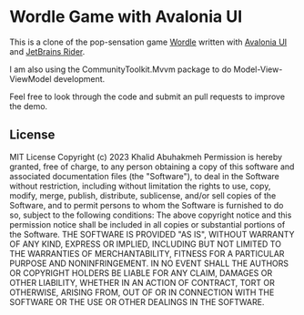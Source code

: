 # Wordle Game with Avalonia UI

This is a clone of the pop-sensation game [Wordle](https://www.nytimes.com/games/wordle/index.html) written with [Avalonia UI](https://docs.avaloniaui.net/) and [JetBrains Rider](https://jetbrains.com/rider).

I am also using the CommunityToolkit.Mvvm package to do Model-View-ViewModel development.

Feel free to look through the code and submit an pull requests to improve the demo.

## License

MIT License
Copyright (c) 2023 Khalid Abuhakmeh
Permission is hereby granted, free of charge, to any person obtaining a copy
of this software and associated documentation files (the "Software"), to deal
in the Software without restriction, including without limitation the rights
to use, copy, modify, merge, publish, distribute, sublicense, and/or sell
copies of the Software, and to permit persons to whom the Software is
furnished to do so, subject to the following conditions:
The above copyright notice and this permission notice shall be included in all
copies or substantial portions of the Software.
THE SOFTWARE IS PROVIDED "AS IS", WITHOUT WARRANTY OF ANY KIND, EXPRESS OR
IMPLIED, INCLUDING BUT NOT LIMITED TO THE WARRANTIES OF MERCHANTABILITY,
FITNESS FOR A PARTICULAR PURPOSE AND NONINFRINGEMENT. IN NO EVENT SHALL THE
AUTHORS OR COPYRIGHT HOLDERS BE LIABLE FOR ANY CLAIM, DAMAGES OR OTHER
LIABILITY, WHETHER IN AN ACTION OF CONTRACT, TORT OR OTHERWISE, ARISING FROM,
OUT OF OR IN CONNECTION WITH THE SOFTWARE OR THE USE OR OTHER DEALINGS IN THE
SOFTWARE.